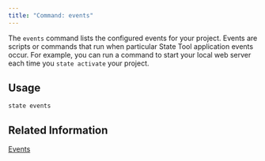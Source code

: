 ```yaml
---
title: "Command: events"
---
```


The `events` command lists the configured events for your project. Events are scripts or commands that run when particular State Tool application events occur. For example, you can run a command to start your local web server each time you `state activate` your project.

## Usage 

```text
state events
```

## Related Information

[Events](/state/start#events)